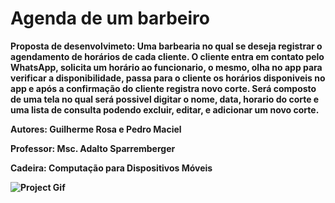 # Agenda de um barbeiro

<b>Proposta de desenvolvimeto:<b> Uma barbearia no qual se deseja registrar o agendamento de horários de cada cliente. O cliente entra em contato pelo WhatsApp, solicita um horário ao funcionario, o mesmo, olha no app para verificar a disponibilidade, passa para o cliente os horários disponiveis no app e após a confirmação do cliente registra novo corte. Será composto de uma tela no qual será possivel digitar o nome, data, horario do corte e uma lista de consulta podendo excluir, editar, e adicionar um novo corte.

<b>Autores:<b> Guilherme Rosa e Pedro Maciel

<b>Professor:<b> Msc. Adalto Sparremberger

<b>Cadeira:<b> Computação para Dispositivos Móveis

 ![Project Gif](https://github.com/KodakMaciel/CompDispMoveis-Fadergs/blob/main/BarberShop/20211208_200250.gif)
